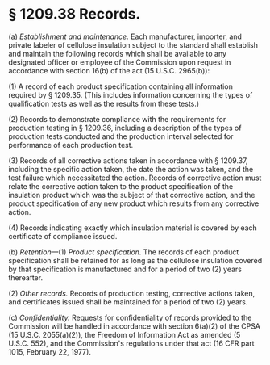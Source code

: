 # § 1209.38   Records.

(a) *Establishment and maintenance.* Each manufacturer, importer, and private labeler of cellulose insulation subject to the standard shall establish and maintain the following records which shall be available to any designated officer or employee of the Commission upon request in accordance with section 16(b) of the act (15 U.S.C. 2965(b)):


(1) A record of each product specification containing all information required by § 1209.35. (This includes information concerning the types of qualification tests as well as the results from these tests.)


(2) Records to demonstrate compliance with the requirements for production testing in § 1209.36, including a description of the types of production tests conducted and the production interval selected for performance of each production test.


(3) Records of all corrective actions taken in accordance with § 1209.37, including the specific action taken, the date the action was taken, and the test failure which necessitated the action. Records of corrective action must relate the corrective action taken to the product specification of the insulation product which was the subject of that corrective action, and the product specification of any new product which results from any corrective action.


(4) Records indicating exactly which insulation material is covered by each certificate of compliance issued.


(b) *Retention*—(1) *Product specification.* The records of each product specification shall be retained for as long as the cellulose insulation covered by that specification is manufactured and for a period of two (2) years thereafter.


(2) *Other records.* Records of production testing, corrective actions taken, and certificates issued shall be maintained for a period of two (2) years.


(c) *Confidentiality.* Requests for confidentiality of records provided to the Commission will be handled in accordance with section 6(a)(2) of the CPSA (15 U.S.C. 2055(a)(2)), the Freedom of Information Act as amended (5 U.S.C. 552), and the Commission's regulations under that act (16 CFR part 1015, February 22, 1977).




